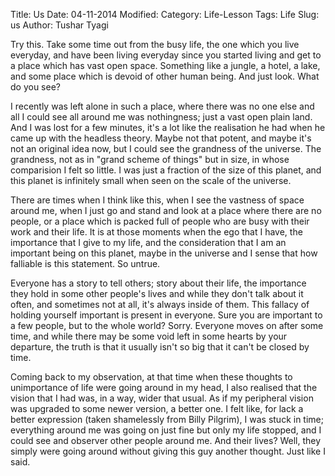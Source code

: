 Title: Us
Date: 04-11-2014
Modified:
Category: Life-Lesson
Tags: Life
Slug: us
Author: Tushar Tyagi

Try this. Take some time out from the busy life, the one which you live
everyday, and have been living everyday since you started living and get to a
place which has vast open space. Something like a jungle, a hotel, a lake, and
some place which is devoid of other human being. And just look. What do you
see?

I recently was left alone in such a place, where there was no one else and all I
could see all around me was nothingness; just a vast open plain land. And I was
lost for a few minutes, it's a lot like the realisation he had when he came up
with the headless theory. Maybe not that potent, and maybe it's not an original
idea now, but I could see the grandness of the universe. The grandness, not as
in "grand scheme of things" but in size, in whose comparision I felt so little.
I was just a fraction of the size of this planet, and this planet is infinitely
small when seen on the scale of the universe. 

There are times when I think like this, when I see the vastness of space around
me, when I just go and stand and look at a place where there are no people, or a
place which is packed full of people who are busy with their work and their
life. It is at those moments when the ego that I have, the importance that I
give to my life, and the consideration that I am an important being on this
planet, maybe in the universe and I sense that how falliable is this statement.
So untrue.

Everyone has a story to tell others; story about their life, the importance they
hold in some other people's lives and while they don't talk about it often, and
sometimes not at all, it's always inside of them. This fallacy of holding
yourself important is present in everyone. Sure you are important to a few
people, but to the whole world? Sorry. Everyone moves on after some time, and
while there may be some void left in some hearts by your departure, the truth is 
that it usually isn't so big that it can't be closed by time.

Coming back to my observation, at that time when these thoughts to unimportance
of life were going around in my head, I also realised that the vision that I had
was, in a way, wider that usual. As if my peripheral vision was upgraded to some
newer version, a better one. I felt like, for lack a better expression (taken
shamelessly from Billy Pilgrim), I was stuck in time; everything around me was
going on just fine but only my life stopped, and I could see and observer other
people around me. And their lives? Well, they simply were going around without
giving this guy another thought. Just like I said.


